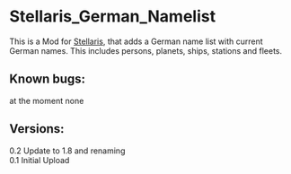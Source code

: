 # Stellaris_German_Namelist
This is a Mod for [Stellaris](http://store.steampowered.com/app/281990/Stellaris/), that adds a German name list with current German names. This includes persons, planets, ships, stations and fleets.

## Known bugs:

at the moment none

## Versions:

0.2 Update to 1.8 and renaming  
0.1 Initial Upload
